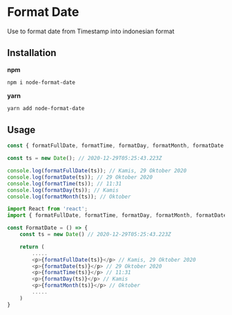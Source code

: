 # Format Date

Use to format date from Timestamp into indonesian format

## Installation

**npm**

```sh
npm i node-format-date
```

**yarn**

```sh
yarn add node-format-date
```

## Usage

```javascript
const { formatFullDate, formatTime, formatDay, formatMonth, formatDate } = require('node-format-date');

const ts = new Date(); // 2020-12-29T05:25:43.223Z

console.log(formatFullDate(ts)); // Kamis, 29 Oktober 2020
console.log(formatDate(ts)); // 29 Oktober 2020
console.log(formatTime(ts)); // 11:31
console.log(formatDay(ts)); // Kamis
console.log(formatMonth(ts)); // Oktober
```

```javascript
import React from 'react';
import { formatFullDate, formatTime, formatDay, formatMonth, formatDate } from 'node-format-date';

const FormatDate = () => {
    const ts = new Date() // 2020-12-29T05:25:43.223Z

    return (
        .....
        <p>{formatFullDate(ts)}</p> // Kamis, 29 Oktober 2020
        <p>{formatDate(ts)}</p> // 29 Oktober 2020
        <p>{formatTime(ts)}</p> // 11:31
        <p>{formatDay(ts)}</p> // Kamis
        <p>{formatMonth(ts)}</p> // Oktober
        .....
    )
}
```
